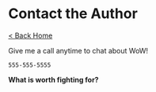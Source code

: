 # Contact the Author

[< Back Home](/)

Give me a call anytime to chat about WoW!

`555-555-5555`

**What is worth fighting for?**

